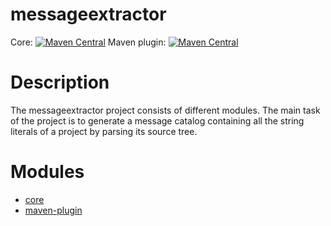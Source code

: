 messageextractor
================

Core: [![Maven Central](https://maven-badges.herokuapp.com/maven-central/de.cubeisland/messageextractor-core/badge.svg?style=flat)](https://maven-badges.herokuapp.com/maven-central/de.cubeisland/messageextractor-core)
Maven plugin: [![Maven Central](https://maven-badges.herokuapp.com/maven-central/de.cubeisland.maven.plugins/messageextractor-maven-plugin/badge.svg?style=flat)](https://maven-badges.herokuapp.com/maven-central/de.cubeisland.maven.plugins/messageextractor-maven-plugin)

# Description

The messageextractor project consists of different modules. The main task of the project is to generate a
message catalog containing all the string literals of a project by parsing its source tree.

# Modules

* [core](https://github.com/CubeEngine/messageextractor/blob/master/core/README.md)
* [maven-plugin](https://github.com/CubeEngine/messageextractor/blob/master/maven-plugin/README.md)
